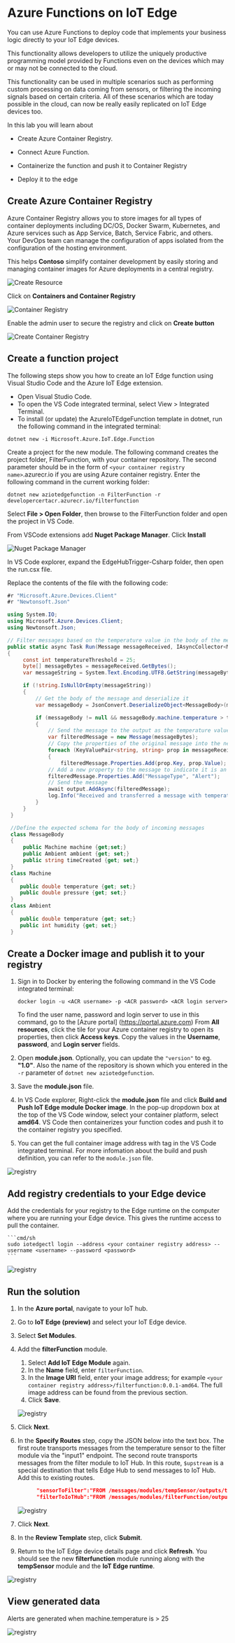 # Azure Functions on IoT Edge

You can use Azure Functions to deploy code that implements your business logic directly to your IoT Edge devices.

This functionality allows developers to utilize the uniquely productive programming model provided by Functions even on the devices which may or may not be connected to the cloud.

This functionality can be used in multiple scenarios such as performing custom processing on data coming from sensors, or filtering the incoming signals based on certain criteria.  All of these scenarios which are today possible in the cloud, can now be really easily replicated on IoT Edge devices too.

In this lab you will learn about

* Create Azure Container Registry.

* Connect Azure Function.

* Containerize the function and push it to Container Registry

* Deploy it to the edge

## Create Azure Container Registry

Azure Container Registry allows you to store images for all types of container deployments including DC/OS, Docker Swarm, Kubernetes, and Azure services such as App Service, Batch, Service Fabric, and others. Your DevOps team can manage the configuration of apps isolated from the configuration of the hosting environment.

This helps **Contoso** simplify container development by easily storing and managing container images for Azure deployments in a central registry.

 ![Create Resource](../images/create_resource.png)

Click on **Containers and Container Registry**

 ![Container Registry](../images/container_registry.png)

Enable the admin user to secure the registry and click on **Create button**

 ![Create Container Registry](../images/create_acr.png)

## Create a function project

The following steps show you how to create an IoT Edge function using Visual Studio Code and the Azure IoT Edge extension.

* Open Visual Studio Code.
* To open the VS Code integrated terminal, select View > Integrated Terminal.
* To install (or update) the AzureIoTEdgeFunction template in dotnet, run the following command in the integrated terminal:

```cmd/sh
dotnet new -i Microsoft.Azure.IoT.Edge.Function
```

Create a project for the new module. The following command creates the project folder, FilterFunction, with your container repository. The second parameter should be in the form of ```<your container registry name>```.azurecr.io if you are using Azure container registry. Enter the following command in the current working folder:

```cmd/sh
dotnet new aziotedgefunction -n FilterFunction -r developercertacr.azurecr.io/filterfunction
```

Select **File > Open Folder**, then browse to the FilterFunction folder and open the project in VS Code.

From VSCode extensions add **Nuget Package Manager**. Click **Install**

 ![Nuget Package Manager](../images/vscode_nuget_extension.png)

In VS Code explorer, expand the EdgeHubTrigger-Csharp folder, then open the run.csx file.

Replace the contents of the file with the following code:

```c#
#r "Microsoft.Azure.Devices.Client"
#r "Newtonsoft.Json"

using System.IO;
using Microsoft.Azure.Devices.Client;
using Newtonsoft.Json;

// Filter messages based on the temperature value in the body of the message and the temperature threshold value.
public static async Task Run(Message messageReceived, IAsyncCollector<Message> output, TraceWriter log)
{
     const int temperatureThreshold = 25;
     byte[] messageBytes = messageReceived.GetBytes();
     var messageString = System.Text.Encoding.UTF8.GetString(messageBytes);

     if (!string.IsNullOrEmpty(messageString))
     {
         // Get the body of the message and deserialize it
         var messageBody = JsonConvert.DeserializeObject<MessageBody>(messageString);

         if (messageBody != null && messageBody.machine.temperature > temperatureThreshold)
         {
             // Send the message to the output as the temperature value is greater than the threashold
             var filteredMessage = new Message(messageBytes);
             // Copy the properties of the original message into the new Message object
             foreach (KeyValuePair<string, string> prop in messageReceived.Properties)
             {
                 filteredMessage.Properties.Add(prop.Key, prop.Value);                }
             // Add a new property to the message to indicate it is an alert
             filteredMessage.Properties.Add("MessageType", "Alert");
             // Send the message
             await output.AddAsync(filteredMessage);
             log.Info("Received and transferred a message with temperature above the threshold");
         }
     }
 }

 //Define the expected schema for the body of incoming messages
 class MessageBody
 {
     public Machine machine {get;set;}
     public Ambient ambient {get; set;}
     public string timeCreated {get; set;}
 }
 class Machine
 {
    public double temperature {get; set;}
    public double pressure {get; set;}
 }
 class Ambient
 {
    public double temperature {get; set;}
    public int humidity {get; set;}
 }
```

## Create a Docker image and publish it to your registry

1. Sign in to Docker by entering the following command in the VS Code integrated terminal:

   ```csh/sh
   docker login -u <ACR username> -p <ACR password> <ACR login server>
   ```

   To find the user name, password and login server to use in this command, go to the [Azure portal] (https://portal.azure.com)
   From **All resources**, click the tile for your Azure container registry to open its properties, then click **Access keys**. Copy the values in the **Username**, **password**, and **Login server** fields. 

2. Open **module.json**. Optionally, you can update the `"version"` to eg. **"1.0"**. Also the name of the repository is shown which you entered in the `-r` parameter of `dotnet new aziotedgefunction`.

3. Save the **module.json** file.

4. In VS Code explorer, Right-click the **module.json** file and click **Build and Push IoT Edge module Docker image**. In the pop-up dropdown box at the top of the VS Code window, select your container platform, select **amd64**. VS Code then containerizes your function codes and push it to the container registry you specified.

5. You can get the full container image address with tag in the VS Code integrated terminal. For more infomation about the build and push definition, you can refer to the `module.json` file.


 ![registry](../images/pushtoregistry.png)


## Add registry credentials to your Edge device

Add the credentials for your registry to the Edge runtime on the computer where you are running your Edge device. This gives the runtime access to pull the container.

    ```cmd/sh
    sudo iotedgectl login --address <your container registry address> --username <username> --password <password>
    ```

 ![registry](../images/registry.png)

## Run the solution

1. In the **Azure portal**, navigate to your IoT hub.

2. Go to **IoT Edge (preview)** and select your IoT Edge device.

3. Select **Set Modules**.

4. Add the **filterFunction** module.
    1. Select **Add IoT Edge Module** again.
    2. In the **Name** field, enter `filterFunction`.
    3. In the **Image URI** field, enter your image address; for example `<your container registry address>/filterfunction:0.0.1-amd64`. The full image address can be found from the previous section.
    4. Click **Save**.

    ![registry](../images/edgefilterfunction.png)

5. Click **Next**.

6. In the **Specify Routes** step, copy the JSON below into the text box. The first route transports messages from the temperature sensor to the filter module via the "input1" endpoint. The second route transports messages from the filter module to IoT Hub. In this route, `$upstream` is a special destination that tells Edge Hub to send messages to IoT Hub. Add this to existing routes.

    ```json
          "sensorToFilter":"FROM /messages/modules/tempSensor/outputs/temperatureOutput INTO BrokeredEndpoint(\"/modules/filterFunction/inputs/input1\")",
          "filterToIoTHub":"FROM /messages/modules/filterFunction/outputs/* INTO $upstream"
    ```

    ![registry](../images/routesfilterfunction.png)

7. Click **Next**.

8. In the **Review Template** step, click **Submit**.

9. Return to the IoT Edge device details page and click **Refresh**. You should see the new **filterfunction** module running along with the **tempSensor** module and the **IoT Edge runtime**.

 ![registry](../images/filterFuctiondeployed.png)

## View generated data

Alerts are generated when machine.temperature is > 25

 ![registry](../images/filterfunctionoutput.png)